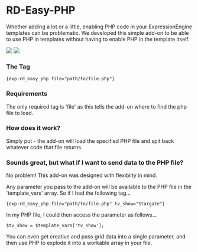 # RD-Easy-PHP
Whether adding a lot or a little, enabling PHP code in your ExpressionEngine templates can be problematic. We developed this simple add-on to be able to use PHP in templates without having to enable PHP in the template itself.

![](https://img.shields.io/badge/ExpressionEngine-3-3784B0.svg)
![](https://img.shields.io/badge/ExpressionEngine-4-3784B0.svg)

### The Tag
```
{exp:rd_easy_php file="path/to/file.php"}
```

### Requirements
The only required tag is 'file' as this tells the add-on where to find the php file to load.

### How does it work?
Simply put - the add-on will load the specified PHP file and spit back whatever code that file returns.

### Sounds great, but what if I want to send data to the PHP file?
No problem! This add-on was designed with flexibilty in mind.

Any parameter you pass to the add-on will be available to the PHP file in the 'template_vars' array. So if I had the following tag...

```
{exp:rd_easy_php file="path/to/file.php" tv_show="Stargate"}
```

In my PHP file, I could then access the parameter as follows...

```
$tv_show = $template_vars['tv_show'];
```

You can even get creative and pass grid data into a single parameter, and then use PHP to explode it into a workable array in your file.
